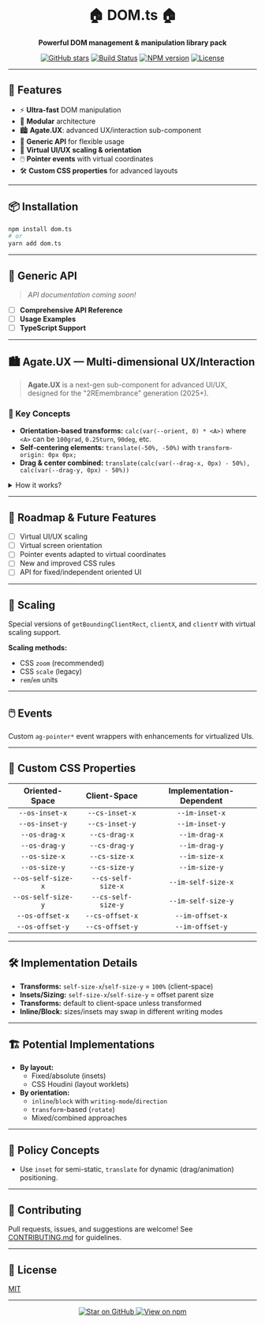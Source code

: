<h1 align="center">🏠 DOM.ts 🏠</h1>

<p align="center">
  <b>Powerful DOM management & manipulation library pack</b>
</p>
<p align="center">
  <a href="https://github.com/unite-2-re/dom.ts"><img src="https://img.shields.io/github/stars/unite-2-re/dom.ts?style=flat-square" alt="GitHub stars"></a>
  <a href="https://github.com/unite-2-re/dom.ts/actions"><img src="https://img.shields.io/github/workflow/status/unite-2-re/dom.ts/CI?style=flat-square" alt="Build Status"></a>
  <a href="https://www.npmjs.com/package/dom.ts"><img src="https://img.shields.io/npm/v/dom.ts?style=flat-square" alt="NPM version"></a>
  <a href="https://github.com/unite-2-re/dom.ts/blob/main/LICENSE"><img src="https://img.shields.io/github/license/unite-2-re/dom.ts?style=flat-square" alt="License"></a>
</p>

---

## 🚀 Features

- ⚡️ **Ultra-fast** DOM manipulation
- 🧩 **Modular** architecture
- 🏙️ **Agate.UX**: advanced UX/interaction sub-component
- 🧰 **Generic API** for flexible usage
- 🎨 **Virtual UI/UX scaling & orientation**
- 🖱️ **Pointer events** with virtual coordinates
- 🛠️ **Custom CSS properties** for advanced layouts

---

## 📦 Installation

```bash
npm install dom.ts
# or
yarn add dom.ts
```

---

## 🔌 Generic API

> _API documentation coming soon!_

- [ ] **Comprehensive API Reference**
- [ ] **Usage Examples**
- [ ] **TypeScript Support**

---

## 🏙️ Agate.UX — Multi-dimensional UX/Interaction

> **Agate.UX** is a next-gen sub-component for advanced UI/UX, designed for the "2REmembrance" generation (2025+).

### 🧩 Key Concepts

- **Orientation-based transforms:**
  `calc(var(--orient, 0) * <A>)` where `<A>` can be `100grad`, `0.25turn`, `90deg`, etc.
- **Self-centering elements:**
  `translate(-50%, -50%)` with `transform-origin: 0px 0px;`
- **Drag & center combined:**
  `translate(calc(var(--drag-x, 0px) - 50%), calc(var(--drag-y, 0px) - 50%))`

<details>
<summary>How it works?</summary>

#### Coordinate Spaces

- <kbd>Client-Space</kbd>: page coordinate system
- <kbd>Oriented-Space</kbd>: virtual screen
- <kbd>Algorithm-Space</kbd>: internal logic

#### Degree Types

- <span style="background:#eee; border-radius:4px; padding:2px 6px;">90deg-based</span> (0°, 90°, 180°, 270°)
- <span style="background:#eee; border-radius:4px; padding:2px 6px;">Variable/Matrix-based</span>

#### Event Pre-computation

- Client-Space Pointer Position
- Oriented-Space Pointer Position
- Algorithm-Space Pointer Position

</details>

---

## 🌟 Roadmap & Future Features

- [ ] Virtual UI/UX scaling
- [ ] Virtual screen orientation
- [ ] Pointer events adapted to virtual coordinates
- [ ] New and improved CSS rules
- [ ] API for fixed/independent oriented UI

---

## 📏 Scaling

Special versions of `getBoundingClientRect`, `clientX`, and `clientY` with virtual scaling support.

**Scaling methods:**
- CSS `zoom` (recommended)
- CSS `scale` (legacy)
- `rem`/`em` units

---

## 🖱️ Events

Custom `ag-pointer*` event wrappers with enhancements for virtualized UIs.

---

## 🎨 Custom CSS Properties

| Oriented-Space | Client-Space | Implementation-Dependent |
|:--------------:|:------------:|:------------------------:|
| `--os-inset-x` | `--cs-inset-x` | `--im-inset-x` |
| `--os-inset-y` | `--cs-inset-y` | `--im-inset-y` |
| `--os-drag-x`  | `--cs-drag-x`  | `--im-drag-x`  |
| `--os-drag-y`  | `--cs-drag-y`  | `--im-drag-y`  |
| `--os-size-x`  | `--cs-size-x`  | `--im-size-x`  |
| `--os-size-y`  | `--cs-size-y`  | `--im-size-y`  |
| `--os-self-size-x` | `--cs-self-size-x` | `--im-self-size-x` |
| `--os-self-size-y` | `--cs-self-size-y` | `--im-self-size-y` |
| `--os-offset-x` | `--cs-offset-x` | `--im-offset-x` |
| `--os-offset-y` | `--cs-offset-y` | `--im-offset-y` |

---

## 🛠️ Implementation Details

- **Transforms:** `self-size-x`/`self-size-y` = `100%` (client-space)
- **Insets/Sizing:** `self-size-x`/`self-size-y` = offset parent size
- **Transforms:** default to client-space unless transformed
- **Inline/Block:** sizes/insets may swap in different writing modes

---

## 🏗️ Potential Implementations

- **By layout:**
  - Fixed/absolute (insets)
  - CSS Houdini (layout worklets)
- **By orientation:**
  - `inline`/`block` with `writing-mode`/`direction`
  - `transform`-based (`rotate`)
  - Mixed/combined approaches

---

## 🧭 Policy Concepts

- Use `inset` for semi-static, `translate` for dynamic (drag/animation) positioning.

---

## 🤝 Contributing

Pull requests, issues, and suggestions are welcome!
See [CONTRIBUTING.md](./CONTRIBUTING.md) for guidelines.

---

## 📄 License

[MIT](./LICENSE)

---

<p align="center">
  <a href="https://github.com/unite-2-re/dom.ts">
    <img src="https://img.shields.io/badge/Star%20on-GitHub-24292f?logo=github&style=for-the-badge" alt="Star on GitHub"/>
  </a>
  <a href="https://www.npmjs.com/package/dom.ts">
    <img src="https://img.shields.io/badge/View%20on-npm-cc3534?logo=npm&style=for-the-badge" alt="View on npm"/>
  </a>
</p>

